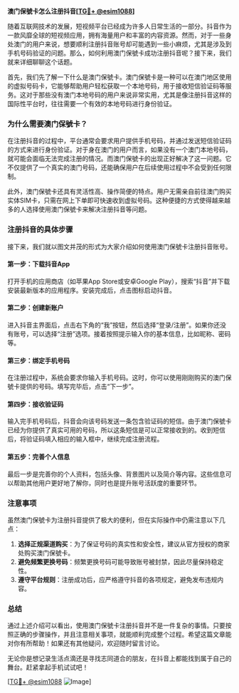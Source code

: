**澳门保號卡怎么注册抖音[[TG💪+ @esim1088](https://t.me/s/esim1088)]**

随着互联网技术的发展，短视频平台已经成为许多人日常生活的一部分。抖音作为一款风靡全球的短视频应用，拥有海量用户和丰富的内容资源。然而，对于一些身处澳门的用户来说，想要顺利注册抖音账号却可能遇到一些小麻烦，尤其是涉及到手机号码验证的问题。那么，如何利用澳门保號卡成功注册抖音呢？接下来，我们就来详细聊聊这个话题。

首先，我们先了解一下什么是澳门保號卡。澳门保號卡是一种可以在澳门地区使用的虚拟号码卡，它能够帮助用户轻松获取一个本地号码，用于接收短信验证码等服务。这对于那些没有澳门本地号码的用户来说非常实用，尤其是像注册抖音这样的国际性平台时，往往需要一个有效的本地号码进行身份验证。

### **为什么需要澳门保號卡？**

在注册抖音的过程中，平台通常会要求用户提供手机号码，并通过发送短信验证码的方式来进行身份验证。对于身在澳门的用户而言，如果没有一个澳门本地号码，就可能会面临无法完成注册的情况。而澳门保號卡的出现正好解决了这一问题。它不仅提供了一个真实的澳门号码，还能确保用户在后续使用过程中不会受到任何限制。

此外，澳门保號卡还具有灵活性高、操作简便的特点。用户无需亲自前往澳门购买实体SIM卡，只需在网上下单即可快速收到虚拟号码。这种便捷的方式使得越来越多的人选择使用澳门保號卡来解决注册抖音等问题。

### **注册抖音的具体步骤**

接下来，我们就以图文并茂的形式为大家介绍如何使用澳门保號卡注册抖音账号。

#### **第一步：下载抖音App**
打开手机的应用商店（如苹果App Store或安卓Google Play），搜索“抖音”并下载安装最新版本的应用程序。安装完成后，点击图标启动抖音。

#### **第二步：创建新账户**
进入抖音主界面后，点击右下角的“我”按钮，然后选择“登录/注册”。如果你还没有账号，可以选择“注册”选项。接着按照提示输入你的基本信息，比如昵称、密码等。

#### **第三步：绑定手机号码**
在注册过程中，系统会要求你输入手机号码。这时，你可以使用刚刚购买的澳门保號卡提供的号码。填写完毕后，点击“下一步”。

#### **第四步：接收验证码**
输入完手机号码后，抖音会向该号码发送一条包含验证码的短信。由于澳门保號卡已经为你提供了真实可用的号码，所以这条短信是可以正常接收到的。收到短信后，将验证码填入相应的输入框中，继续完成注册流程。

#### **第五步：完善个人信息**
最后一步是完善你的个人资料，包括头像、背景图片以及简介等内容。这些信息可以帮助其他用户更好地了解你，同时也是提升账号活跃度的重要环节。

### **注意事项**

虽然澳门保號卡为注册抖音提供了极大的便利，但在实际操作中仍需注意以下几点：

1. **选择正规渠道购买**：为了保证号码的真实性和安全性，建议从官方授权的商家处购买澳门保號卡。
2. **避免频繁更换号码**：频繁更换号码可能导致账号被封禁，因此尽量保持稳定性。
3. **遵守平台规则**：注册成功后，应严格遵守抖音的各项规定，避免发布违规内容。

### **总结**

通过上述介绍可以看出，使用澳门保號卡注册抖音并不是一件复杂的事情。只要按照正确的步骤操作，并且注意相关事项，就能顺利完成整个过程。希望这篇文章能对你有所帮助！如果还有其他疑问，欢迎随时留言讨论。

无论你是想记录生活点滴还是寻找志同道合的朋友，在抖音上都能找到属于自己的舞台。赶紧拿起手机试试吧！

[[TG💪+ @esim1088](https://t.me/s/esim1088) ![Image](https://i.postimg.cc/4NQfJmqS/Snipaste-2025-05-13-00-14-12.png)]